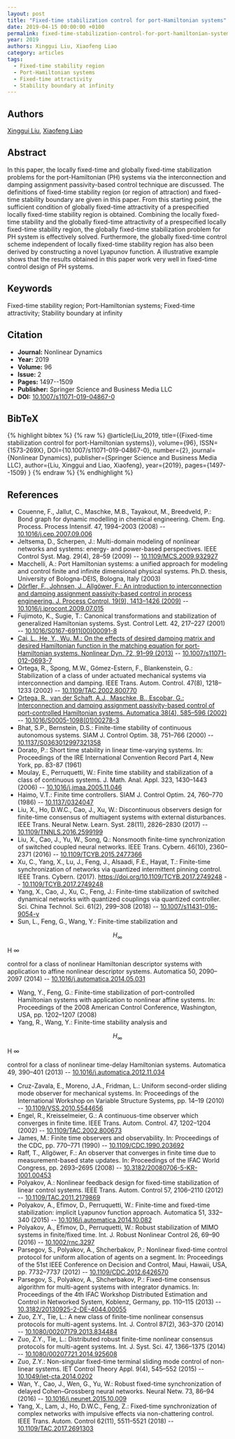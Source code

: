 ```yaml
---
layout: post
title: "Fixed-time stabilization control for port-Hamiltonian systems"
date: 2019-04-15 00:00:00 +0100
permalink: fixed-time-stabilization-control-for-port-hamiltonian-systems
year: 2019
authors: Xinggui Liu, Xiaofeng Liao
category: articles
tags:
  - Fixed-time stability region
  - Port-Hamiltonian systems
  - Fixed-time attractivity
  - Stability boundary at infinity
---
```

 
## Authors
[Xinggui Liu](authors/xinggui_liu), [Xiaofeng Liao](authors/xiaofeng_liao)
 
## Abstract
In this paper, the locally fixed-time and globally fixed-time stabilization problems for the port-Hamiltonian (PH) systems via the interconnection and damping assignment passivity-based control technique are discussed. The definitions of fixed-time stability region (or region of attraction) and fixed-time stability boundary are given in this paper. From this starting point, the sufficient condition of globally fixed-time attractivity of a prespecified locally fixed-time stability region is obtained. Combining the locally fixed-time stability and the globally fixed-time attractivity of a prespecified locally fixed-time stability region, the globally fixed-time stabilization problem for PH system is effectively solved. Furthermore, the globally fixed-time control scheme independent of locally fixed-time stability region has also been derived by constructing a novel Lyapunov function. A illustrative example shows that the results obtained in this paper work very well in fixed-time control design of PH systems.
 
## Keywords
Fixed-time stability region; Port-Hamiltonian systems; Fixed-time attractivity; Stability boundary at infinity
 
## Citation
- **Journal:** Nonlinear Dynamics
- **Year:** 2019
- **Volume:** 96
- **Issue:** 2
- **Pages:** 1497--1509
- **Publisher:** Springer Science and Business Media LLC
- **DOI:** [10.1007/s11071-019-04867-0](https://doi.org/10.1007/s11071-019-04867-0)
 
## BibTeX
{% highlight bibtex %}
{% raw %}
@article{Liu_2019,
  title={{Fixed-time stabilization control for port-Hamiltonian systems}},
  volume={96},
  ISSN={1573-269X},
  DOI={10.1007/s11071-019-04867-0},
  number={2},
  journal={Nonlinear Dynamics},
  publisher={Springer Science and Business Media LLC},
  author={Liu, Xinggui and Liao, Xiaofeng},
  year={2019},
  pages={1497--1509}
}
{% endraw %}
{% endhighlight %}
 
## References
- Couenne, F., Jallut, C., Maschke, M.B., Tayakout, M., Breedveld, P.: Bond graph for dynamic modelling in chemical engineering. Chem. Eng. Process. Process Intensif. 47, 1994–2003 (2008) -- [10.1016/j.cep.2007.09.006](https://doi.org/10.1016/j.cep.2007.09.006)
- Jeltsema, D., Scherpen, J.: Multi-domain modeling of nonlinear networks and systems: energy- and power-based perspectives. IEEE Control Syst. Mag. 29(4), 28–59 (2009) -- [10.1109/MCS.2009.932927](https://doi.org/10.1109/MCS.2009.932927)
- Macchelli, A.: Port Hamiltonian systems: a unified approach for modeling and control finite and infinite dimensional physical systems. Ph.D. thesis, University of Bologna-DEIS, Bologna, Italy (2003)
- [Dörfler, F., Johnsen, J., Allgöwer, F.: An introduction to interconnection and damping assignment passivity-based control in process engineering. J. Process Control. 19(9), 1413–1426 (2009)](an-introduction-to-interconnection-and-damping-assignment-passivity-based-control-in-process-engineering) -- [10.1016/j.jprocont.2009.07.015](https://doi.org/10.1016/j.jprocont.2009.07.015)
- Fujimoto, K., Sugie, T.: Canonical transformations and stabilization of generalized Hamiltonian systems. Syst. Control Lett. 42, 217–227 (2001) -- [10.1016/S0167-6911(00)00091-8](https://doi.org/10.1016/S0167-6911(00)00091-8)
- [Cai, L., He, Y., Wu, M.: On the effects of desired damping matrix and desired Hamiltonian function in the matching equation for port-Hamiltonian systems. Nonlinear Dyn. 72, 91–99 (2013)](on-the-effects-of-desired-damping-matrix-and-desired-hamiltonian-function-in-the-matching-equation-for-port-hamiltonian-systems) -- [10.1007/s11071-012-0693-7](https://doi.org/10.1007/s11071-012-0693-7)
- Ortega, R., Spong, M.W., Gómez-Estern, F., Blankenstein, G.: Stabilization of a class of under actuated mechanical systems via interconnection and damping. IEEE Trans. Autom. Control. 47(8), 1218–1233 (2002) -- [10.1109/TAC.2002.800770](https://doi.org/10.1109/TAC.2002.800770)
- [Ortega, R., van der Schaft, A.J., Maschke, B., Escobar, G.: Interconnection and damping assignment passivity-based control of port-controlled Hamiltonian systems. Automatica 38(4), 585–596 (2002)](interconnection-and-damping-assignment-passivity-based-control-of-port-controlled-hamiltonian-systems) -- [10.1016/S0005-1098(01)00278-3](https://doi.org/10.1016/S0005-1098(01)00278-3)
- Bhat, S.P., Bernstein, D.S.: Finite-time stability of continuous autonomous systems. SIAM J. Control Optim. 38, 751–766 (2000) -- [10.1137/S0363012997321358](https://doi.org/10.1137/S0363012997321358)
- Dorato, P.: Short time stability in linear time-varying systems. In: Proceedings of the IRE International Convention Record Part 4, New York, pp. 83-87 (1961)
- Moulay, E., Perruquetti, W.: Finite time stability and stabilization of a class of continuous systems. J. Math. Anal. Appl. 323, 1430–1443 (2006) -- [10.1016/j.jmaa.2005.11.046](https://doi.org/10.1016/j.jmaa.2005.11.046)
- Haimo, V.T.: Finite time controllers. SIAM J. Control Optim. 24, 760–770 (1986) -- [10.1137/0324047](https://doi.org/10.1137/0324047)
- Liu, X., Ho, D.W.C., Cao, J., Xu, W.: Discontinuous observers design for finite-time consensus of multiagent systems with external disturbances. IEEE Trans. Neural Netw. Learn. Syst. 28(11), 2826–2830 (2017) -- [10.1109/TNNLS.2016.2599199](https://doi.org/10.1109/TNNLS.2016.2599199)
- Liu, X., Cao, J., Yu, W., Song, Q.: Nonsmooth finite-time synchronization of switched coupled neural networks. IEEE Trans. Cybern. 46(10), 2360–2371 (2016) -- [10.1109/TCYB.2015.2477366](https://doi.org/10.1109/TCYB.2015.2477366)
- Xu, C., Yang, X., Lu, J., Feng, J., Alsaadi, F.E., Hayat, T.: Finite-time synchronization of networks via quantized intermittent pinning control. IEEE Trans. Cybern. (2017). 
 https://doi.org/10.1109/TCYB.2017.2749248 -- [10.1109/TCYB.2017.2749248](https://doi.org/10.1109/TCYB.2017.2749248)
- Yang, X., Cao, J., Xu, C., Feng, J.: Finite-time stabilization of switched dynamical networks with quantized couplings via quantized controller. Sci. China Technol. Sci. 61(2), 299–308 (2018) -- [10.1007/s11431-016-9054-y](https://doi.org/10.1007/s11431-016-9054-y)
- Sun, L., Feng, G., Wang, Y.: Finite-time stabilization and 
 
 
 
 $$H_\infty $$
 
 
 
 H
 ∞
 
 
 
 control for a class of nonlinear Hamiltonian descriptor systems with application to affine nonlinear descriptor systems. Automatica 50, 2090–2097 (2014) -- [10.1016/j.automatica.2014.05.031](https://doi.org/10.1016/j.automatica.2014.05.031)
- Wang, Y., Feng, G.: Finite-time stabilization of port-controlled Hamiltonian systems with application to nonlinear affine systems. In: Proceedings of the 2008 American Control Conference, Washington, USA, pp. 1202–1207 (2008)
- Yang, R., Wang, Y.: Finite-time stability analysis and 
 
 
 
 $$H_\infty $$
 
 
 
 H
 ∞
 
 
 
 control for a class of nonlinear time-delay Hamiltonian systems. Automatica 49, 390–401 (2013) -- [10.1016/j.automatica.2012.11.034](https://doi.org/10.1016/j.automatica.2012.11.034)
- Cruz-Zavala, E., Moreno, J.A., Fridman, L.: Uniform second-order sliding mode observer for mechanical systems. In: Proceedings of the International Workshop on Variable Structure Systems, pp. 14–19 (2010) -- [10.1109/VSS.2010.5544656](https://doi.org/10.1109/VSS.2010.5544656)
- Engel, R., Kreisselmeier, G.: A continuous-time observer which converges in finite time. IEEE Trans. Autom. Control. 47, 1202–1204 (2002) -- [10.1109/TAC.2002.800673](https://doi.org/10.1109/TAC.2002.800673)
- James, M.: Finite time observers and observability. In: Proceedings of the CDC, pp. 770–771 (1990) -- [10.1109/CDC.1990.203692](https://doi.org/10.1109/CDC.1990.203692)
- Raff, T., Allgöwer, F.: An observer that converges in finite time due to measurement-based state updates. In: Proceedings of the IFAC World Congress, pp. 2693–2695 (2008) -- [10.3182/20080706-5-KR-1001.00453](https://doi.org/10.3182/20080706-5-KR-1001.00453)
- Polyakov, A.: Nonlinear feedback design for fixed-time stabilization of linear control systems. IEEE Trans. Autom. Control 57, 2106–2110 (2012) -- [10.1109/TAC.2011.2179869](https://doi.org/10.1109/TAC.2011.2179869)
- Polyakov, A., Efimov, D., Perruquetti, W.: Finite-time and fixed-time stabilization: implicit Lyapunov function approach. Automatica 51, 332–340 (2015) -- [10.1016/j.automatica.2014.10.082](https://doi.org/10.1016/j.automatica.2014.10.082)
- Polyakov, A., Efimov, D., Perruquetti, W.: Robust stabilization of MIMO systems in finite/fixed time. Int. J. Robust Nonlinear Control 26, 69–90 (2016) -- [10.1002/rnc.3297](https://doi.org/10.1002/rnc.3297)
- Parsegov, S., Polyakov, A., Shcherbakov, P.: Nonlinear fixed-time control protocol for uniform allocation of agents on a segment. In: Proceedings of the 51st IEEE Conference on Decision and Control, Maui, Hawaii, USA, pp. 7732–7737 (2012) -- [10.1109/CDC.2012.6426570](https://doi.org/10.1109/CDC.2012.6426570)
- Parsegov, S., Polyakov, A., Shcherbakov, P.: Fixed-time consensus algorithm for multi-agent systems with integrator dynamics. In: Proceedings of the 4th IFAC Workshop Distributed Estimation and Control in Networked System, Koblenz, Germany, pp. 110–115 (2013) -- [10.3182/20130925-2-DE-4044.00055](https://doi.org/10.3182/20130925-2-DE-4044.00055)
- Zuo, Z.Y., Tie, L.: A new class of finite-time nonlinear consensus protocols for multi-agent systems. Int. J. Control 87(2), 363–370 (2014) -- [10.1080/00207179.2013.834484](https://doi.org/10.1080/00207179.2013.834484)
- Zuo, Z.Y., Tie, L.: Distributed robust finite-time nonlinear consensus protocols for multi-agent systems. Int. J. Syst. Sci. 47, 1366–1375 (2014) -- [10.1080/00207721.2014.925608](https://doi.org/10.1080/00207721.2014.925608)
- Zuo, Z.Y.: Non-singular fixed-time terminal sliding mode control of non-linear systems. IET Control Theory Appl. 9(4), 545–552 (2015) -- [10.1049/iet-cta.2014.0202](https://doi.org/10.1049/iet-cta.2014.0202)
- Wan, Y., Cao, J., Wen, G., Yu, W.: Robust fixed-time synchronization of delayed Cohen–Grossberg neural networks. Neural Netw. 73, 86–94 (2016) -- [10.1016/j.neunet.2015.10.009](https://doi.org/10.1016/j.neunet.2015.10.009)
- Yang, X., Lam, J., Ho, D.W.C., Feng, Z.: Fixed-time synchronization of complex networks with impulsive effects via non-chattering control. IEEE Trans. Autom. Control 62(11), 5511–5521 (2018) -- [10.1109/TAC.2017.2691303](https://doi.org/10.1109/TAC.2017.2691303)

